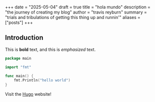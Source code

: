 +++
date = "2025-05-04"
draft = true
title = "hola mundo"
description = "the journey of creating my blog"
author = "travis reyburn"
summary = "trials and tribulations of getting this thing up and runnin'"
aliases = ["posts"]
+++
## Introduction

This is **bold** text, and this is *emphasized* text.

```go
package main

import "fmt"

func main() {
	fmt.Println("hello world")
}
```

Visit the [Hugo](https://gohugo.io) website!